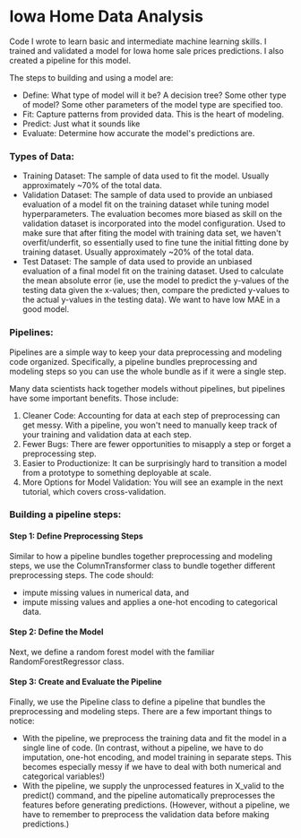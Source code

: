 # Iowa Home Data Analysis
Code I wrote to learn basic and intermediate machine learning skills. I trained and validated a model for Iowa home sale prices predictions. I also created a pipeline for this model.

The steps to building and using a model are:

* Define: What type of model will it be? A decision tree? Some other type of model? Some other parameters of the model type are specified too.
* Fit: Capture patterns from provided data. This is the heart of modeling.
* Predict: Just what it sounds like
* Evaluate: Determine how accurate the model's predictions are.

### Types of Data:
* Training Dataset: The sample of data used to fit the model. Usually approximately ~70% of the total data.
* Validation Dataset: The sample of data used to provide an unbiased evaluation of a model fit on the training dataset while tuning model hyperparameters. The evaluation becomes more biased as skill on the validation dataset is incorporated into the model configuration. Used to make sure that after fiting the model with training data set, we haven't overfit/underfit, so essentially used to fine tune the initial fitting done by training dataset. Usually approximately ~20% of the total data.
* Test Dataset: The sample of data used to provide an unbiased evaluation of a final model fit on the training dataset. Used to calculate the mean absolute error (ie, use the model to predict the y-values of the testing data given the x-values; then, compare the predicted y-values to the actual y-values in the testing data). We want to have low MAE in a good model.

### Pipelines:
Pipelines are a simple way to keep your data preprocessing and modeling code organized. Specifically, a pipeline bundles preprocessing and modeling steps so you can use the whole bundle as if it were a single step.

Many data scientists hack together models without pipelines, but pipelines have some important benefits. Those include:

1. Cleaner Code: Accounting for data at each step of preprocessing can get messy. With a pipeline, you won't need to manually keep track of your training and validation data at each step.
2. Fewer Bugs: There are fewer opportunities to misapply a step or forget a preprocessing step.
3. Easier to Productionize: It can be surprisingly hard to transition a model from a prototype to something deployable at scale. 
4. More Options for Model Validation: You will see an example in the next tutorial, which covers cross-validation.

### Building a pipeline steps:
#### Step 1: Define Preprocessing Steps

 Similar to how a pipeline bundles together preprocessing and modeling steps, we use the ColumnTransformer class to bundle together different preprocessing steps. The code should:

  *   impute missing values in numerical data, and
  *   impute missing values and applies a one-hot encoding to categorical data.

#### Step 2: Define the Model
Next, we define a random forest model with the familiar RandomForestRegressor class.

#### Step 3: Create and Evaluate the Pipeline
Finally, we use the Pipeline class to define a pipeline that bundles the preprocessing and modeling steps. There are a few important things to notice:

* With the pipeline, we preprocess the training data and fit the model in a single line of code. (In contrast, without a pipeline, we have to do imputation, one-hot encoding, and model training in separate steps. This becomes especially messy if we have to deal with both numerical and categorical variables!)
* With the pipeline, we supply the unprocessed features in X_valid to the predict() command, and the pipeline automatically preprocesses the features before generating predictions. (However, without a pipeline, we have to remember to preprocess the validation data before making predictions.)
